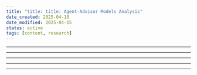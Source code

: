 ```yaml
---
title: "title: title: Agent-Advisor Models Analysis"
date_created: 2025-04-10
date_modified: 2025-04-15
status: active
tags: [content, research]
---
```


---

---

---

---

---


